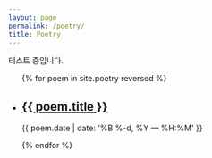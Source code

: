 ```yaml
---
layout: page
permalink: /poetry/
title: Poetry
---
```


테스트 중입니다.
<ul class="post-list">
{% for poem in site.poetry reversed %}
  <li>
    <h2><a class="poem-title" href="{{ poem.url | prepend: site.baseurl }}">{{ poem.title }}</a></h2>
    <p class="post-meta">{{ poem.date | date: '%B %-d, %Y — %H:%M' }}</p>
  </li>
{% endfor %}
</ul>